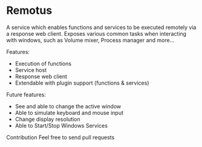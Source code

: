 # Remotus
A service which enables functions and services to be executed remotely via a response web client.
Exposes various common tasks when interacting with windows, such as Volume mixer, Process manager and more...

Features:
* Execution of functions
* Service host
* Response web client
* Extendable with plugin support (functions & services)


Future features:
* See and able to change the active window
* Able to simulate keyboard and mouse input
* Change display resolution
* Able to Start/Stop Windows Services


Contribution
Feel free to send pull requests